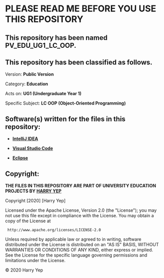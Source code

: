 # PLEASE READ ME BEFORE YOU USE THIS REPOSITORY



## This repository has been named **PV_EDU_UG1_LC_OOP**.



## This repository has been classified as follows.

Version: **Public Version**

Category: **Education**

Acts on: **UG1 (Undergraduate Year 1)**

Specific Subject: **LC OOP (Object-Oriented Programming)**



## Software(s) written for the files in this repository:

* **[IntelliJ IDEA](https://www.jetbrains.com/idea/)**

* **[Visual Studio Code](https://code.visualstudio.com/)**

* **[Eclipse](https://www.eclipse.org/)**



## Copyright:

**THE FILES IN THIS REPOSITORY ARE PART OF UNIVERSITY EDUCATION PROJECTS BY [HARRY YEP](https://github.com/Harry-Yep)**

 Copyright [2020] [Harry Yep]

   Licensed under the Apache License, Version 2.0 (the "License");
   you may not use this file except in compliance with the License.
   You may obtain a copy of the License at

     http://www.apache.org/licenses/LICENSE-2.0

   Unless required by applicable law or agreed to in writing, software
   distributed under the License is distributed on an "AS IS" BASIS,
   WITHOUT WARRANTIES OR CONDITIONS OF ANY KIND, either express or implied.
   See the License for the specific language governing permissions and
   limitations under the License.



© 2020 Harry Yep
